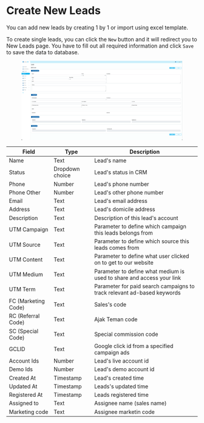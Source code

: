 # Create New Leads

You can add new leads by creating 1 by 1 or import using excel template.

To create single leads, you can click the `New` button and it will redirect you to New Leads page. You have to fill out all required information and click `Save` to save the data to database.

<figure><img src="../../../.gitbook/assets/Screenshot 2023-02-07 at 17.49.51.png" alt=""><figcaption></figcaption></figure>

| Field               | Type            | Description                                                             |
| ------------------- | --------------- | ----------------------------------------------------------------------- |
| Name                | Text            | Lead's name                                                             |
| Status              | Dropdown choice | Lead's status in CRM                                                    |
| Phone               | Number          | Lead's phone number                                                     |
| Phone Other         | Number          | Lead's other phone number                                               |
| Email               | Text            | Lead's email address                                                    |
| Address             | Text            | Lead's domicile address                                                 |
| Description         | Text            | Description of this lead's account                                      |
| UTM Campaign        | Text            | Parameter to define which campaign this leads belongs from              |
| UTM Source          | Text            | Parameter to define which source this leads comes from                  |
| UTM Content         | Text            | Parameter to define what user clicked on to get to our website          |
| UTM Medium          | Text            | Parameter to define what medium is used to share and access your link   |
| UTM Term            | Text            | Parameter for paid search campaigns to track relevant ad-based keywords |
| FC (Marketing Code) | Text            | Sales's code                                                            |
| RC (Referral Code)  | Text            | Ajak Teman code                                                         |
| SC (Special Code)   | Text            | Special commission code                                                 |
| GCLID               | Text            | Google click id from a specified campaign ads                           |
| Account Ids         | Number          | Lead's live account id                                                  |
| Demo Ids            | Number          | Lead's demo account id                                                  |
| Created At          | Timestamp       | Lead's created time                                                     |
| Updated At          | Timestamp       | Leads's updated time                                                    |
| Registered At       | Timestamp       | Leads registered time                                                   |
| Assigned to         | Text            | Assignee name (sales name)                                              |
| Marketing code      | Text            | Assignee marketin code                                                  |

